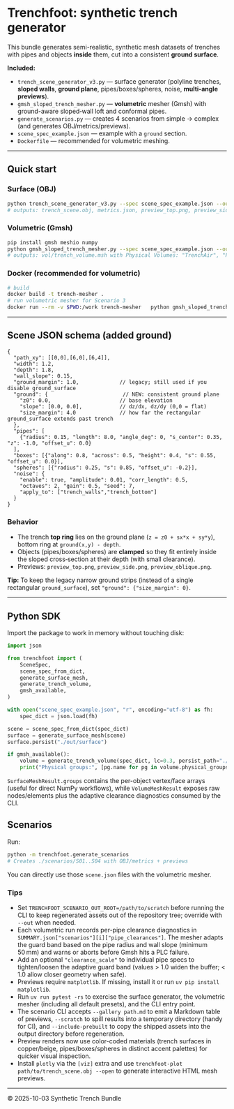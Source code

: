 # Trenchfoot: synthetic trench generator

This bundle generates semi-realistic, synthetic mesh datasets of trenches with pipes and objects **inside** them, cut into a consistent **ground surface**.

**Included:**
- `trench_scene_generator_v3.py` — surface generator (polyline trenches, **sloped walls**, **ground plane**, pipes/boxes/spheres, noise, **multi‑angle previews**).
- `gmsh_sloped_trench_mesher.py` — **volumetric** mesher (Gmsh) with ground-aware sloped‑wall loft and conformal pipes.
- `generate_scenarios.py` — creates 4 scenarios from simple → complex (and generates OBJ/metrics/previews).
- `scene_spec_example.json` — example with a `ground` section.
- `Dockerfile` — recommended for volumetric meshing.

---

## Quick start

### Surface (OBJ)
```bash
python trench_scene_generator_v3.py --spec scene_spec_example.json --out ./out --preview
# outputs: trench_scene.obj, metrics.json, preview_top.png, preview_side.png, preview_oblique.png
```

### Volumetric (Gmsh)
```bash
pip install gmsh meshio numpy
python gmsh_sloped_trench_mesher.py --spec scene_spec_example.json --out ./vol --lc 0.3
# outputs: vol/trench_volume.msh with Physical Volumes: "TrenchAir", "Pipe*"
```

### Docker (recommended for volumetric)
```bash
# build
docker build -t trench-mesher .
# run volumetric mesher for Scenario 3
docker run --rm -v $PWD:/work trench-mesher   python gmsh_sloped_trench_mesher.py   --spec scenarios/S03_L_slope_two_pipes_box/scene.json   --out /work/vol --lc 0.3
```

---

## Scene JSON schema (added **ground**)

```jsonc
{
  "path_xy": [[0,0],[6,0],[6,4]],
  "width": 1.2,
  "depth": 1.8,
  "wall_slope": 0.15,
  "ground_margin": 1.0,             // legacy; still used if you disable ground_surface
  "ground": {                        // NEW: consistent ground plane
    "z0": 0.0,                      // base elevation
    "slope": [0.0, 0.0],            // dz/dx, dz/dy (0,0 = flat)
    "size_margin": 4.0              // how far the rectangular ground_surface extends past trench
  },
  "pipes": [
    {"radius": 0.15, "length": 8.0, "angle_deg": 0, "s_center": 0.35, "z": -1.0, "offset_u": 0.0}
  ],
  "boxes": [{"along": 0.8, "across": 0.5, "height": 0.4, "s": 0.55, "offset_u": 0.0}],
  "spheres": [{"radius": 0.25, "s": 0.85, "offset_u": -0.2}],
  "noise": {
    "enable": true, "amplitude": 0.01, "corr_length": 0.5,
    "octaves": 2, "gain": 0.5, "seed": 7,
    "apply_to": ["trench_walls","trench_bottom"]
  }
}
```

### Behavior
- The trench **top ring** lies on the ground plane (`z = z0 + sx*x + sy*y`), bottom ring at `ground(x,y) - depth`.
- Objects (pipes/boxes/spheres) are **clamped** so they fit entirely inside the sloped cross‑section at their depth (with small clearance).
- Previews: `preview_top.png`, `preview_side.png`, `preview_oblique.png`.

**Tip:** To keep the legacy narrow ground strips (instead of a single rectangular `ground_surface`), set `"ground": {"size_margin": 0}`.

---

## Python SDK

Import the package to work in memory without touching disk:

```python
import json

from trenchfoot import (
    SceneSpec,
    scene_spec_from_dict,
    generate_surface_mesh,
    generate_trench_volume,
    gmsh_available,
)

with open("scene_spec_example.json", "r", encoding="utf-8") as fh:
    spec_dict = json.load(fh)

scene = scene_spec_from_dict(spec_dict)
surface = generate_surface_mesh(scene)
surface.persist("./out/surface")

if gmsh_available():
    volume = generate_trench_volume(spec_dict, lc=0.3, persist_path="./out/vol/trench_volume.msh")
    print("Physical groups:", [pg.name for pg in volume.physical_groups])
```

`SurfaceMeshResult.groups` contains the per-object vertex/face arrays (useful for direct NumPy workflows), while `VolumeMeshResult` exposes raw nodes/elements plus the adaptive clearance diagnostics consumed by the CLI.

## Scenarios

Run:
```bash
python -m trenchfoot.generate_scenarios
# Creates ./scenarios/S01..S04 with OBJ/metrics + previews
```
You can directly use those `scene.json` files with the volumetric mesher.

### Tips
- Set `TRENCHFOOT_SCENARIO_OUT_ROOT=/path/to/scratch` before running the CLI to keep regenerated assets out of the repository tree; override with `--out` when needed.
- Each volumetric run records per-pipe clearance diagnostics in `SUMMARY.json["scenarios"][i]["pipe_clearances"]`. The mesher adapts the guard band based on the pipe radius and wall slope (minimum 50 mm) and warns or aborts before Gmsh hits a PLC failure.
- Add an optional `"clearance_scale"` to individual pipe specs to tighten/loosen the adaptive guard band (values > 1.0 widen the buffer; < 1.0 allow closer geometry when safe).
- Previews require `matplotlib`. If missing, install it or run `uv pip install matplotlib`.
- Run `uv run pytest -rs` to exercise the surface generator, the volumetric mesher (including all default presets), and the CLI entry point.
- The scenario CLI accepts `--gallery path.md` to emit a Markdown table of previews, `--scratch` to spill results into a temporary directory (handy for CI), and `--include-prebuilt` to copy the shipped assets into the output directory before regeneration.
- Preview renders now use color-coded materials (trench surfaces in copper/beige, pipes/boxes/spheres in distinct accent palettes) for quicker visual inspection.
- Install `plotly` via the `[viz]` extra and use `trenchfoot-plot path/to/trench_scene.obj --open` to generate interactive HTML mesh previews.

---

© 2025-10-03 Synthetic Trench Bundle
